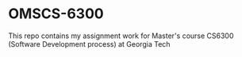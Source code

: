 # OMSCS-6300
This repo contains my assignment work for Master's course CS6300 (Software Development process) at Georgia Tech

